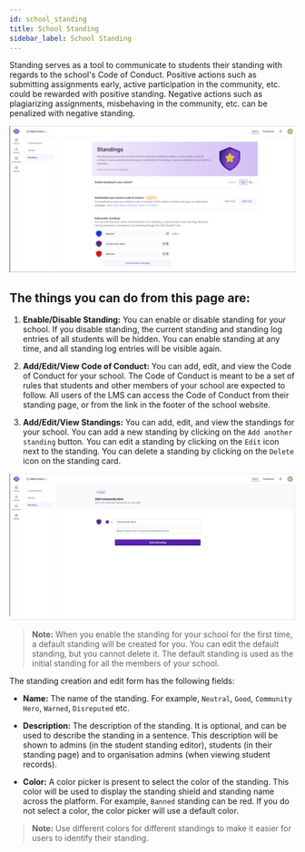 ```yaml
---
id: school_standing
title: School Standing
sidebar_label: School Standing
---
```


Standing serves as a tool to communicate to students their standing with regards to the school's Code of Conduct. Positive actions such as submitting assignments early, active participation in the community, etc. could be rewarded with positive standing. Negative actions such as plagiarizing assignments, misbehaving in the community, etc. can be penalized with negative standing.

![School Standing Page](../assets/school_standing/school_standing_page.png)

## The things you can do from this page are:

1. **Enable/Disable Standing:** You can enable or disable standing for your school. If you disable standing, the current standing and standing log entries of all students will be hidden. You can enable standing at any time, and all standing log entries will be visible again.

2. **Add/Edit/View Code of Conduct:** You can add, edit, and view the Code of Conduct for your school. The Code of Conduct is meant to be a set of rules that students and other members of your school are expected to follow. All users of the LMS can access the Code of Conduct from their standing page, or from the link in the footer of the school website.

3. **Add/Edit/View Standings:** You can add, edit, and view the standings for your school. You can add a new standing by clicking on the `Add another standing` button. You can edit a standing by clicking on the `Edit` icon next to the standing. You can delete a standing by clicking on the `Delete` icon on the standing card.

![Add/Edit Standing Form](../assets/school_standing/standing_edit_page.png)

> **Note:** When you enable the standing for your school for the first time, a default standing will be created for you. You can edit the default standing, but you cannot delete it. The default standing is used as the initial standing for all the members of your school.

The standing creation and edit form has the following fields:

- **Name:** The name of the standing. For example, `Neutral`, `Good`, `Community Hero`, `Warned`, `Disreputed` etc.

- **Description:** The description of the standing. It is optional, and can be used to describe the standing in a sentence. This description will be shown to admins (in the student standing editor), students (in their standing page) and to organisation admins (when viewing student records).

- **Color:** A color picker is present to select the color of the standing. This color will be used to display the standing shield and standing name across the platform. For example, `Banned` standing can be red. If you do not select a color, the color picker will use a default color.

> **Note:** Use different colors for different standings to make it easier for users to identify their standing.
